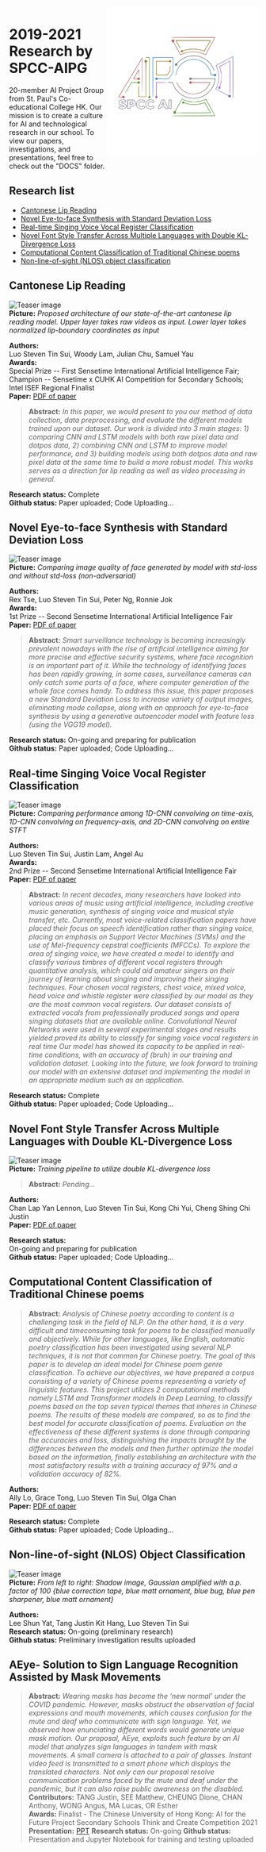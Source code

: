 <a href="https://github.com/spccaipg/">
    <img src="https://github.com/SpccAIPG/2019-2020/blob/main/AIPG_clean_logo_by_IsaacLee.png" alt="AIPG logo" title="AIPG" align="right" height="300" />
</a>

# 2019-2021 Research by SPCC-AIPG
20-member AI Project Group from St. Paul's Co-educational College HK. Our mission is to create a culture for AI and technological research in our school. To view our papers, investigations, and presentations, feel free to check out the "DOCS" folder.  

## Research list
- [Cantonese Lip Reading](#Cantonese-Lip-Reading)
- [Novel Eye-to-face Synthesis with Standard Deviation Loss](#Novel-Eye-to-face-Synthesis-with-Standard-Deviation-Loss)
- [Real-time Singing Voice Vocal Register Classification](#Real-time-Singing-Voice-Vocal-Register-Classification)
- [Novel Font Style Transfer Across Multiple Languages with Double KL-Divergence Loss](#Novel-Font-Style-Transfer-Across-Multiple-Languages-with-Double-KL-Divergence-Loss)
- [Computational Content Classification of Traditional Chinese poems](#Computational-Content-Classification-of-Traditional-Chinese-poems)
- [Non-line-of-sight (NLOS) object classification ](#Non-line-of-sight-NLOS-Object-Classification )

## Cantonese Lip Reading
![Teaser image](./LipReading_SOTA_model_updated.png)  
**Picture:** *Proposed architecture of our state-of-the-art cantonese lip reading model. Upper layer takes raw videos as input. Lower layer takes normalized lip-boundary coordinates as input*  

**Authors:**  
Luo Steven Tin Sui, Woody Lam, Julian Chu, Samuel Yau  
**Awards:**  
Special Prize -- First Sensetime International Artificial Intelligence Fair; Champion -- Sensetime x CUHK AI Competition for Secondary Schools; Intel ISEF Regional Finalist  
**Paper:**
[PDF of paper](https://github.com/SpccAIPG/2019-2020/blob/main/DOCS/PDF/Cantonese%20Lip%20Reading.pdf)

> **Abstract:** *In this paper, we would present to you our method of data collection, data preprocessing, and evaluate the different models trained upon our dataset. Our work is divided into 3 main stages: 1) comparing CNN and LSTM models with both raw pixel data and dotpos data, 2) combining CNN and LSTM to improve model performance, and 3) building models using both dotpos data and raw pixel data at the same time to build a more robust model. This works serves as a direction for lip reading as well as video processing in general.*  

**Research status:** Complete  
**Github status:** Paper uploaded; Code Uploading...
## Novel Eye-to-face Synthesis with Standard Deviation Loss
![Teaser image](./STD_L1_compare.png)  
**Picture:** *Comparing image quality of face generated by model with std-loss and without std-loss (non-adversarial)*  
  
**Authors:**  
Rex Tse, Luo Steven Tin Sui, Peter Ng, Ronnie Jok  
**Awards:**  
1st Prize -- Second Sensetime International Artificial Intelligence Fair  
**Paper:**
[PDF of paper](https://github.com/SpccAIPG/2019-2020/blob/main/DOCS/PDF/From%20an%20Eye%20to%20a%20Face%20A%20Novel%20Approach%20to%20Surveillance%20and%20Identity%20Reconstruction.pdf)

> **Abstract:** *Smart surveillance technology is becoming increasingly prevalent nowadays with the rise of artificial intelligence aiming for more precise and effective security systems, where face recognition is an important part of it. While the technology of identifying faces has been rapidly growing, in some cases, surveillance cameras can only catch some parts of a face, where computer generation of the whole face comes handy. To address this issue, this paper proposes a new Standard Deviation Loss to increase variety of output images, eliminating mode collapse, along with an approach for eye-to-face synthesis by using a generative autoencoder model with feature loss (using the VGG19 model).*  

**Research status:** On-going and preparing for publication    
**Github status:** Paper uploaded; Code Uploading...
## Real-time Singing Voice Vocal Register Classification
![Teaser image](./VocalNET_1Dvs2D.png)  
**Picture:** *Comparing performance among 1D-CNN convolving on time-axis, 1D-CNN convolving on frequency-axis, and 2D-CNN convolving on entire STFT*  

**Authors:**  
Luo Steven Tin Sui, Justin Lam, Angel Au  
**Awards:**  
2nd Prize -- Second Sensetime International Artificial Intelligence Fair  
**Paper:**
[PDF of paper](https://github.com/SpccAIPG/2019-2020/blob/main/DOCS/PDF/VocalNet%20A%20solution%20for%20real-time%20singing%20voice%20vocal%20register%20classification.pdf)

> **Abstract:** *In recent decades, many researchers have looked into various areas of music using artificial intelligence, including creative music generation, synthesis of singing voice and musical style transfer, etc. Currently, most voice-related classification papers have placed their focus on speech identification rather than singing voice, placing an emphasis on Support Vector Machines (SVMs) and the use of Mel-frequency cepstral coefficients (MFCCs). To explore the area of singing voice, we have created a model to identify and classify various timbres of different vocal registers through quantitative analysis, which could aid amateur singers on their journey of learning about singing and improving their singing techniques. Four chosen vocal registers, chest voice, mixed voice, head voice and whistle register were classified by our model as they are the most common vocal registers. Our dataset consists of extracted vocals from professionally produced songs and opera singing datasets that are available online. Convolutional Neural Networks were used in several experimental stages and results yielded proved its ability to classify for singing voice vocal registers in real time Our model has showed its capacity to be applied in real-time conditions, with an accuracy of (bruh) in our training and validation dataset. Looking into the future, we look forward to training our model with an extensive dataset and implementing the model in an appropriate medium such as an application.*  

**Research status:** Complete  
**Github status:** Paper uploaded; Code Uploading...
## Novel Font Style Transfer Across Multiple Languages with Double KL-Divergence Loss
![Teaser image](./DoubleKL_methodology.png)  
**Picture:** *Training pipeline to utilize double KL-divergence loss*  

> **Abstract:** *Pending...*

**Authors:**  
Chan Lap Yan Lennon, Luo Steven Tin Sui, Kong Chi Yui, Cheng Shing Chi Justin  
**Paper:**
[PDF of paper](https://github.com/SpccAIPG/2019-2020/blob/main/DOCS/PDF/Universal%20Solution%20to%20Extension%20and%20Translation%20of%20Fonts%20Across%20Languages.pdf)

**Research status:**  
On-going and preparing for publication  
**Github status:** Paper uploaded; Code Uploading...
## Computational Content Classification of Traditional Chinese poems

> **Abstract:** *Analysis of Chinese poetry according to content is a challenging task in the field of NLP. On the other hand, it is a very difficult and timeconsuming task for poems to be classified manually and objectively. While for other languages, like English, automatic poetry classification has been investigated using several NLP techniques, it is not that common for Chinese poetry. The goal of this paper is to develop an ideal model for Chinese poem genre classification. To achieve our objectives, we have prepared a corpus consisting of a variety of Chinese poems representing a variety of linguistic features. This project utilizes 2 computational methods namely LSTM and Transformer models in Deep Learning, to classify poems based on the top seven typical themes that inheres in Chinese poems. The results of these models are compared, so as to find the best model for accurate classification of poems. Evaluation on the effectiveness of these different systems is done through comparing the accuracies and loss, distinguishing the impacts brought by the differences between the models and then further optimize the model based on the information, finally establishing an architecture with the most satisfactory results with a training accuracy of 97% and a validation accuracy of 82%.*  

**Authors:**  
Ally Lo, Grace Tong, Luo Steven Tin Sui, Olga Chan  
**Paper:**
[PDF of paper](https://github.com/SpccAIPG/2019-2020/blob/main/DOCS/PDF/Computational%20Content%20Classification%20of%20Traditional%20Chinese%20poems.pdf)

**Research status:** Complete  
**Github status:** Paper uploaded; Code Uploading...
## Non-line-of-sight (NLOS) Object Classification 
![Teaser image](./NLOS_blue_combine.png)  
**Picture:** *From left to right: Shadow image, Gaussian amplified with a.p. factor of 100 {blue correction tape, blue matt ornament, blue bug, blue pen sharpener, blue matt ornament}*  

**Authors:**  
Lee Shun Yat, Tang Justin Kit Hang, Luo Steven Tin Sui  
**Research status:** On-going (preliminary research)  
**Github status:** Preliminary investigation results uploaded

## AEye- Solution to Sign Language Recognition Assisted by Mask Movements
> **Abstract:** *Wearing masks has become the ‘new normal’ under the COVID pandemic. However, masks obstruct the observation of facial expressions and mouth movements, which causes confusion for the mute and deaf who communicate with sign language. Yet, we observed how enunciating different words would generate unique mask motion. Our proposal, AEye, exploits such feature by an AI model that analyzes sign languages in tandem with mask movements. A small camera is attached to a pair of glasses. Instant video feed is transmitted to a smart phone which displays the translated characters. Not only can our proposal resolve communication problems faced by the mute and deaf under the pandemic, but it can also raise public awareness on the disabled.*
**Contributors:** 
TANG Justin, SEE Matthew, CHEUNG Dione, CHAN Anthony, WONG Angus, MA Lucas, OR Esther  
**Awards:**
Finalist - The Chinese University of Hong Kong: AI for the Future Project Secondary Schools Think and Create Competition 2021 
**Presentation:** [PPT](https://github.com/SpccAIPG/2019-2020/blob/main/DOCS/CUHK%20AI%20for%20the%20Future%20Project%202021/SPCC%20CUHK%20AEye%20PPT.pptx) 
**Research status:** On-going 
**Github status:** Presentation and Jupyter Notebook for training and testing uploaded 
